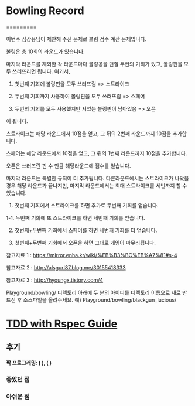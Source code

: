# Bowling Record
=========

이번주 심상용님이 제안해 주신 문제로 볼링 점수 계산 문제입니다.

볼링은 총 10회의 라운드가 있습니다.

마지막 라운드를 제외한 각 라운드마다 볼링공을 던질 두번의 기회가 있고, 볼링핀을 모두 쓰러뜨리면 됩니다. 여기서,

1. 첫번째 기회에 볼링핀을 모두 쓰러뜨림 => 스트라이크

2. 두번째 기회까지 사용하여 볼링핀을 모두 쓰러뜨림 => 스페어

3. 두번의 기회를 모두 사용했지만 서있는 볼링핀이 남아있음 => 오픈

이 됩니다.

스트라이크는 해당 라운드에서 10점을 얻고, 그 뒤의 2번째 라운드까지 10점을 추가합니다.

스페어는 해당 라운드에서 10점을 얻고, 그 뒤의 1번째 라운드까지 10점을 추가합니다.

오픈은 쓰러뜨린 핀 수 만큼 해당라운드에 점수를 얻습니다.

마지막 라운드는 특별한 규칙이 더 추가됩니다. 
다른라운드에서는 스트라이크가 나왔을 경우 해당 라운드가 끝나지만, 마지막 라운드에서는 최대 스트라이크를 세번까지 할 수 있습니다.

1. 첫번째 기회에서 스트라이크를 하면 추가로 두번째 기회를 얻습니다.

1-1. 두번째 기회에 또 스트라이크를 하면 세번째 기회를 얻습니다.

2. 첫번째+두번째 기회에서 스페어를 하면 세번째 기회를 더 얻습니다.

3. 첫번째+두번째 기회에서 오픈을 하면 그대로 게임이 마무리됩니다.


참고자료 1 : https://mirror.enha.kr/wiki/%EB%B3%BC%EB%A7%81#s-4

참고자료 2 : http://alsgurl87.blog.me/30155418333

참고자료 3 : http://hyoungx.tistory.com/4­ 

Playground/bowling/ 디렉토리 아래에 두 분의 아이디를 디렉토리 이름으로 새로 만드신 후 소스파일을 올려주세요.
예) Playground/bowling/blackgun_lucious/ 

[TDD with Rspec Guide](https://github.com/parkeugene/playground)
=========
## 후기

#### 짝 프로그래밍: (   ), (   )

### 좋았던 점

### 아쉬운 점